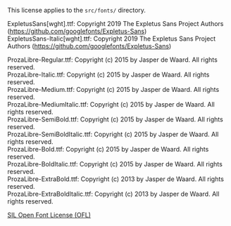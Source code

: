 This license applies to the `src/fonts/` directory.

ExpletusSans[wght].ttf: Copyright 2019 The Expletus Sans Project Authors (https://github.com/googlefonts/Expletus-Sans) \
ExpletusSans-Italic[wght].ttf: Copyright 2019 The Expletus Sans Project Authors (https://github.com/googlefonts/Expletus-Sans)

ProzaLibre-Regular.ttf: Copyright (c) 2015 by Jasper de Waard. All rights reserved. \
ProzaLibre-Italic.ttf: Copyright (c) 2015 by Jasper de Waard. All rights reserved. \
ProzaLibre-Medium.ttf: Copyright (c) 2015 by Jasper de Waard. All rights reserved. \
ProzaLibre-MediumItalic.ttf: Copyright (c) 2015 by Jasper de Waard. All rights reserved. \
ProzaLibre-SemiBold.ttf: Copyright (c) 2015 by Jasper de Waard. All rights reserved. \
ProzaLibre-SemiBoldItalic.ttf: Copyright (c) 2015 by Jasper de Waard. All rights reserved. \
ProzaLibre-Bold.ttf: Copyright (c) 2015 by Jasper de Waard. All rights reserved. \
ProzaLibre-BoldItalic.ttf: Copyright (c) 2015 by Jasper de Waard. All rights reserved. \
ProzaLibre-ExtraBold.ttf: Copyright (c) 2013 by Jasper de Waard. All rights reserved. \
ProzaLibre-ExtraBoldItalic.ttf: Copyright (c) 2013 by Jasper de Waard. All rights reserved.

[SIL Open Font License (OFL)](https://scripts.sil.org/cms/scripts/page.php?site_id=nrsi&id=ofl)

